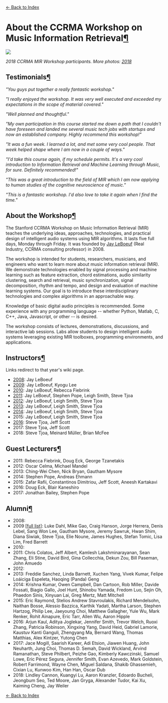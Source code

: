 [← Back to Index](index.html)

# About the CCRMA Workshop on Music Information Retrieval<a href="#About-the-CCRMA-Workshop-on-Music-Information-Retrieval" class="anchor-link">¶</a>

![](https://s3-us-west-2.amazonaws.com/musicinformationretrieval.com/img/ccrma2018_group.jpg)

_2018 CCRMA MIR Workshop participants. More photos: [2018](https://photos.app.goo.gl/GDQqCzR3NpuzT8es9)_

## Testimonials<a href="#Testimonials" class="anchor-link">¶</a>

_"You guys put together a really fantastic workshop."_

_"I really enjoyed the workshop. It was very well executed and exceeded my expectations in the scope of material covered."_

_"Well planned and thoughtful."_

_"My own participation in this course started me down a path that I couldn't have foreseen and landed me several music tech jobs with startups and now an established company. Highly recommend this workshop!"_

_"It was a fun week. I learned a lot, and met some very cool people. That week helped shape where I am now in a couple of ways."_

_"I'd take this course again, if my schedule permits. It's a very cool introduction to Information Retrieval and Machine Learning through Music, for sure. Definitely recommended!"_

_"This was a great introduction to the field of MIR which I am now applying to human studies of the cognitive neuroscience of music."_

_"This is a fantastic workshop. I'd also love to take it again when I find the time."_

## About the Workshop<a href="#About-the-Workshop" class="anchor-link">¶</a>

The Stanford CCRMA Workshop on Music Information Retrieval (MIR) teaches the underlying ideas, approaches, technologies, and practical design of intelligent audio systems using MIR algorithms. It lasts five full days, Monday through Friday. It was founded by [Jay LeBoeuf](https://www.linkedin.com/in/jayleboeuf) (Real Industry, CCRMA consulting professor) in 2008.

The workshop is intended for students, researchers, musicians, and engineers who want to learn more about music information retrieval (MIR). We demonstrate technologies enabled by signal processing and machine learning such as feature extraction, chord estimations, audio similarity clustering, search and retrieval, music synchronization, signal decomposition, rhythm and tempo, and design and evaluation of machine learning systems. Our goal is to introduce these interdisciplinary technologies and complex algorithms in an approachable way.

Knowledge of basic digital audio principles is recommended. Some experience with any programming language -- whether Python, Matlab, C, C++, Java, Javascript, or other -- is desired.

The workshop consists of lectures, demonstrations, discussions, and interactive lab sessions. Labs allow students to design intelligent audio systems leveraging existing MIR toolboxes, programming environments, and applications.

## Instructors<a href="#Instructors" class="anchor-link">¶</a>

Links redirect to that year's wiki page.

- [2008](https://ccrma.stanford.edu/wiki/MIR_workshop_2008): Jay LeBoeuf
- [2009](https://ccrma.stanford.edu/wiki/MIR_workshop_2009): Jay LeBoeuf, Kyogu Lee
- [2010](https://ccrma.stanford.edu/wiki/MIR_workshop_2010): Jay LeBoeuf, Rebecca Fiebrink
- [2011](https://ccrma.stanford.edu/wiki/MIR_workshop_2011): Jay LeBoeuf, Stephen Pope, Leigh Smith, Steve Tjoa
- [2012](https://ccrma.stanford.edu/wiki/MIR_workshop_2012): Jay LeBoeuf, Leigh Smith, Steve Tjoa
- [2013](https://ccrma.stanford.edu/wiki/MIR_workshop_2013): Jay LeBoeuf, Leigh Smith, Steve Tjoa
- [2014](https://ccrma.stanford.edu/wiki/MIR_workshop_2014): Jay LeBoeuf, Leigh Smith, Steve Tjoa
- 2015: Jay LeBoeuf, Leigh Smith, Steve Tjoa
- [2016](https://docs.google.com/document/d/1YpuvCxKHUsqbbqEA_0XB_5-jH3e47v0azO1sn_iVV1k/edit?usp=sharing): Steve Tjoa, Jeff Scott
- 2017: Steve Tjoa, Jeff Scott
- 2018: Steve Tjoa, Meinard Müller, Brian McFee

## Guest Lecturers<a href="#Guest-Lecturers" class="anchor-link">¶</a>

- 2011: Rebecca Fiebrink, Doug Eck, George Tzanetakis
- 2012: Oscar Celma, Michael Mandel
- 2013: Ching-Wei Chen, Nick Bryan, Gautham Mysore
- 2014: Stephen Pope, Andreas Ehmann
- 2015: Zafar Rafii, Constantinos Dimitriou, Jeff Scott, Aneesh Kartakavi
- 2016: Doug Eck, Blair Kaneshiro
- 2017: Jonathan Bailey, Stephen Pope

## Alumni<a href="#Alumni" class="anchor-link">¶</a>

- 2008:
- 2009 \[[full list](https://ccrma.stanford.edu/wiki/MIR_workshop_2009/Participants)\]: Luke Dahl, Mike Gao, Craig Hanson, Jorge Herrera, Denis Lebel, Sang Won Lee, Gautham Mysore, Jeremy Sawruk, Hwan Shim, Diana Siwiak, Steve Tjoa, Elie Noune, James Hughes, Stefan Tomic, Lisa Lim, Fred Barrett
- 2010:
- 2011: Chris Colatos, Jeff Albert, Kamlesh Lakshminarayanan, Sean Zhang, Eli Stine, David Bird, Gina Collecchia, Dekun Zou, Bill Paseman, John Amuedo
- 2012:
- 2013: Freddie Sanchez, Linda Barnett, Xuchen Yang, Vivek Kumar, Felipe Loáiciga Espeleta, Haoqing (Panda) Geng
- 2014: Krishna Kumar, Owen Campbell, Dan Cartoon, Rob Miller, Davide Fossati, Biagio Gallo, Joel Hunt, Shinobu Yamada, Fredom Luo, Sejin Oh, Phaedon Sinis, Xinyuan Lai, Greg Mertz, Matt Mitchell
- 2015: Eric Raymond, Stelios Andrew Stavroulakis, Richard Mendelsohn, Naithan Bosse, Alessio Bazzica, Karthik Yadati, Martha Larson, Stephen Hartzog, Philip Lee, Jaeyoung Choi, Matthew Gallagher, Yule Wu, Mark Renker, Rohit Ainapure, Eric Tarr, Allen Wu, Aaron Hipple
- 2016: Arjun Kaul, Aditya Joglekar, Jennifer Smith, Trevor Welch, Ruoxi Zhang, Patricia Robinson, Xingxing Yang, David Heid, Gabriel Lamorie, Kaustuv Kanti Ganguli, Zhengyang Ma, Bernard Wang, Thomas Matthias, Alex Kintzer, Yutong Chen
- 2017: Jace Mogill, Saarish Kareer, Adi Etsion, Jiawen Huang, John Neuharth, Jung Choi, Thomas D. Semah, David Wickland, Arvind Ramanathan, Steve Philbert, Peizhe Gao, Kimberly Kawczinski, Samuel Lowe, Eric Pérez Segura, Jennifer Smith, Evan Azevedo, Mark Goldstein, Robert Farrimond, Wayne Chen, Miguel Saldana, Shakib Ghassemieh, Cixian Lu, Kunwoo Kim, Han Han, Oscar Dub
- 2018: Lindley Cannon, Kuangyi Lu, Aaron Kranzler, Edoardo Bucheli, Jeongbum Seo, Ted Moore, Jan Gryga, Alexander Tudor, Kai Xu, Kaiming Cheng, Jay Weiler

[← Back to Index](index.html)
